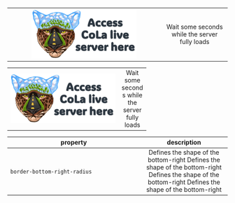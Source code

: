 <table align="center" border="0">
     <tr>
      <td align="center" width="70%">
       <a href="http://34.44.31.4:3838/connecting-landscapes" target="_blank">
        <img src="https://github.com/connectingLandscapes/cola/blob/main/other/servericon_small.png?raw=true" alt="DON'T FORGET THIS">
        </a>
      </td>
       <td align="center" width="30%"> Wait some seconds while the server fully loads </td>
    </tr>
</table>

<table align="center" border="0">
     <tr>
      <td align="center">
       <a href="http://34.44.31.4:3838/connecting-landscapes" target="_blank">
        <img src="https://github.com/connectingLandscapes/cola/blob/main/other/servericon_small.png?raw=true" alt="DON'T FORGET THIS">
        </a>
      </td>
       <td align="center"> 
            <div style="width: 50px" > 
            Wait some seconds while the server fully loads </td>
          </div>
    </tr>
</table>


| <div style="width:290px">property</div> | description                           |
| --------------------------------------- | :----: |
| `border-bottom-right-radius`            | Defines the shape of the bottom-right Defines the shape of the bottom-right Defines the shape of the bottom-right Defines the shape of the bottom-right |
